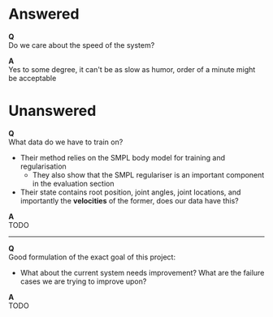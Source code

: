 

# Answered

**Q** \
Do we care about the speed of the system?

**A** \
Yes to some degree, it can't be as slow as humor, order of a minute might be acceptable

# Unanswered
**Q** \
What data do we have to train on?
- Their method relies on the SMPL body model for training and regularisation
    - They also show that the SMPL regulariser is an important component in the evaluation section
- Their state contains root position, joint angles, joint locations, and importantly the **velocities** of the former, does our data have this?

**A** \
TODO

---

**Q** \
Good formulation of the exact goal of this project:
- What about the current system needs improvement? What are the failure cases we are trying to improve upon?

**A** \
TODO
